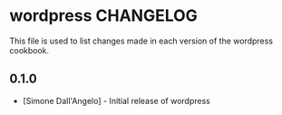 wordpress CHANGELOG
===================

This file is used to list changes made in each version of the wordpress cookbook.

0.1.0
-----
- [Simone Dall'Angelo] - Initial release of wordpress
